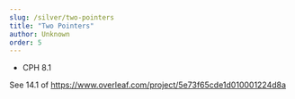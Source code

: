 ```yaml
---
slug: /silver/two-pointers
title: "Two Pointers"
author: Unknown
order: 5
---
```


   - CPH 8.1

See 14.1 of https://www.overleaf.com/project/5e73f65cde1d010001224d8a

<!-- END DESCRIPTION -->